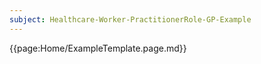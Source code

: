 ```yaml
---
subject: Healthcare-Worker-PractitionerRole-GP-Example
---
```


{{page:Home/ExampleTemplate.page.md}}